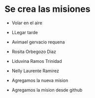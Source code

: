 # Se crea las misiones

* Volar en el aire
* LLegar tarde

* Avimael gervacio requena
* Rosita Orbegozo Diaz
* Liduvina Ramos Trinidad
* Nelly Laurente Ramirez
* Agregamos la nueva mision
* Agregamos la mision desde github
